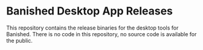 # Banished Desktop App Releases
This repository contains the release binaries for the desktop tools for Banished.
There is no code in this repository, no source code is available for the public.
